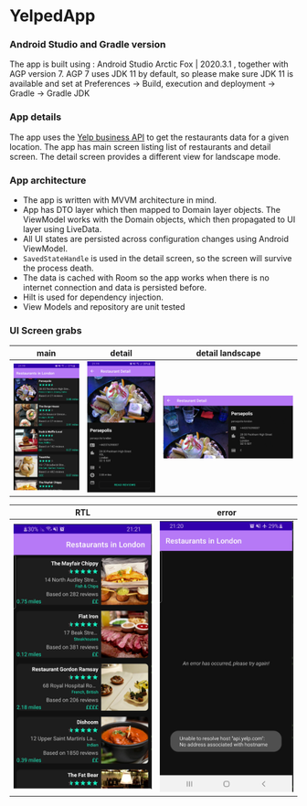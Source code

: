 # YelpedApp


### Android Studio and Gradle version
The app is built using :
Android Studio Arctic Fox | 2020.3.1 , together with AGP version 7.
AGP 7 uses JDK 11 by default, so please make sure JDK 11 is available and set at
Preferences -> Build, execution and deployment -> Gradle -> Gradle JDK

### App details
The app uses the [Yelp business API](https://www.yelp.com/developers/documentation/v3/business_search) to get the restaurants data for a given location.
The app has main screen listing list of restaurants and detail screen. The detail screen provides a different view for landscape mode.

### App architecture

- The app is written with MVVM architecture in mind.
- App has DTO layer which then mapped to Domain layer objects. The ViewModel works with the Domain objects, which then propagated to UI layer using LiveData.
- All UI states are persisted across configuration changes using Android ViewModel.
- `SavedStateHandle` is used in the detail screen, so the screen will survive the process death.
- The data is cached with Room so the app works when there is no internet connection and data is persisted before.
- Hilt is used for dependency injection.
- View Models and repository are unit tested

### UI Screen grabs

|main | detail | detail landscape
|------|------|------|
|![](assets/main.png)|![](assets/detail.png)|![](assets/detail_land.png)|


|RTL | error |
|------|------|
|![](assets/main_rtl.png)|![](assets/error.png)|
